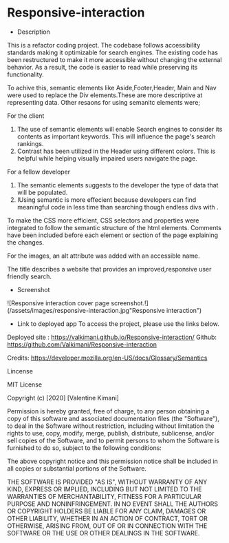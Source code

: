 # Responsive-interaction

<!--Added a description of the refactor project.-->

- Description

This is a refactor coding project. The codebase follows accessibility standards
making it optimizable for search engines. The existing code has been restructured to make it more accessible without changing the external behavior. As a result, the code is easier to read while preserving its functionality.

To achive this, semantic elements like Aside,Footer,Header, Main and Nav were used to replace the Div elements.These are more descriptive at representing data. Other resaons for using semanitc elements were;

For the client

1. The use of semantic elements will enable Search engines to consider its contents as important keywords. This will influence the page's search rankings.
2. Contrast has been utilized in the Header using different colors. This is helpful while helping visually impaired users navigate the page.

For a fellow developer

1. The semantic elements suggests to the developer the type of data that will be populated.
2. IUsing semantic is more effecient because developers can find meaningful code in less time than searching though endless divs with .

To make the CSS more efficient, CSS selectors and properties were integrated to follow the semantic structure of the html elements. Comments have been included before each element or section of the page explaining the changes.

For the images, an alt attribute was added with an accessible name.

The title describes a website that provides an improved,responsive user friendly search.

- Screenshot

![Responsive interaction cover page screenshot.!](/assets/images/responsive-interaction.jpg"Responsive interaction")

- Link to deployed app
  To access the project, please use the links below.

Deployed site : https://valkimani.github.io/Responsive-interaction/
Github: https://github.com/Valkimani/Responsive-interaction

Credits:
https://developer.mozilla.org/en-US/docs/Glossary/Semantics

Lincense

MIT License

Copyright (c) [2020] [Valentine Kimani]

Permission is hereby granted, free of charge, to any person obtaining a copy
of this software and associated documentation files (the "Software"), to deal
in the Software without restriction, including without limitation the rights
to use, copy, modify, merge, publish, distribute, sublicense, and/or sell
copies of the Software, and to permit persons to whom the Software is
furnished to do so, subject to the following conditions:

The above copyright notice and this permission notice shall be included in all
copies or substantial portions of the Software.

THE SOFTWARE IS PROVIDED "AS IS", WITHOUT WARRANTY OF ANY KIND, EXPRESS OR
IMPLIED, INCLUDING BUT NOT LIMITED TO THE WARRANTIES OF MERCHANTABILITY,
FITNESS FOR A PARTICULAR PURPOSE AND NONINFRINGEMENT. IN NO EVENT SHALL THE
AUTHORS OR COPYRIGHT HOLDERS BE LIABLE FOR ANY CLAIM, DAMAGES OR OTHER
LIABILITY, WHETHER IN AN ACTION OF CONTRACT, TORT OR OTHERWISE, ARISING FROM,
OUT OF OR IN CONNECTION WITH THE SOFTWARE OR THE USE OR OTHER DEALINGS IN THE
SOFTWARE.
